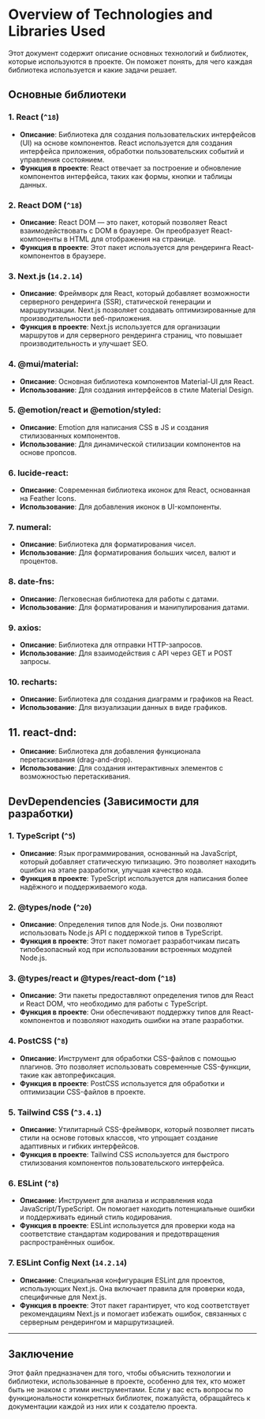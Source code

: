 # Overview of Technologies and Libraries Used

Этот документ содержит описание основных технологий и библиотек, которые используются в проекте. Он поможет понять, для чего каждая библиотека используется и какие задачи решает.

## Основные библиотеки

### 1. **React** (`^18`)
- **Описание**: Библиотека для создания пользовательских интерфейсов (UI) на основе компонентов. React используется для создания интерфейса приложения, обработки пользовательских событий и управления состоянием.
- **Функция в проекте**: React отвечает за построение и обновление компонентов интерфейса, таких как формы, кнопки и таблицы данных.

### 2. **React DOM** (`^18`)
- **Описание**: React DOM — это пакет, который позволяет React взаимодействовать с DOM в браузере. Он преобразует React-компоненты в HTML для отображения на странице.
- **Функция в проекте**: Этот пакет используется для рендеринга React-компонентов в браузере.

### 3. **Next.js** (`14.2.14`)
- **Описание**: Фреймворк для React, который добавляет возможности серверного рендеринга (SSR), статической генерации и маршрутизации. Next.js позволяет создавать оптимизированные для производительности веб-приложения.
- **Функция в проекте**: Next.js используется для организации маршрутов и для серверного рендеринга страниц, что повышает производительность и улучшает SEO.

### 4. @mui/material:
- **Описание**: Основная библиотека компонентов Material-UI для React.
- **Использование**: Для создания интерфейсов в стиле Material Design.

### 5. @emotion/react и @emotion/styled:
- **Описание**: Emotion для написания CSS в JS и создания стилизованных компонентов.
- **Использование**: Для динамической стилизации компонентов на основе пропсов.

### 6. lucide-react:
- **Описание**: Современная библиотека иконок для React, основанная на Feather Icons.
- **Использование**: Для добавления иконок в UI-компоненты.

### 7. numeral:
- **Описание**: Библиотека для форматирования чисел.
- **Использование**: Для форматирования больших чисел, валют и процентов.

### 8. date-fns:
- **Описание**: Легковесная библиотека для работы с датами.
- **Использование**: Для форматирования и манипулирования датами.

### 9. axios:
- **Описание**: Библиотека для отправки HTTP-запросов.
- **Использование**: Для взаимодействия с API через GET и POST запросы.

### 10. recharts:
- **Описание**: Библиотека для создания диаграмм и графиков на React.
- **Использование**: Для визуализации данных в виде графиков.

## 11. react-dnd:
- **Описание**: Библиотека для добавления функционала перетаскивания (drag-and-drop).
- **Использование**: Для создания интерактивных элементов с возможностью перетаскивания.


## DevDependencies (Зависимости для разработки)

### 1. **TypeScript** (`^5`)
- **Описание**: Язык программирования, основанный на JavaScript, который добавляет статическую типизацию. Это позволяет находить ошибки на этапе разработки, улучшая качество кода.
- **Функция в проекте**: TypeScript используется для написания более надёжного и поддерживаемого кода.

### 2. **@types/node** (`^20`)
- **Описание**: Определения типов для Node.js. Они позволяют использовать Node.js API с поддержкой типов в TypeScript.
- **Функция в проекте**: Этот пакет помогает разработчикам писать типобезопасный код при использовании встроенных модулей Node.js.

### 3. **@types/react** и **@types/react-dom** (`^18`)
- **Описание**: Эти пакеты предоставляют определения типов для React и React DOM, что необходимо для работы с TypeScript.
- **Функция в проекте**: Они обеспечивают поддержку типов для React-компонентов и позволяют находить ошибки на этапе разработки.

### 4. **PostCSS** (`^8`)
- **Описание**: Инструмент для обработки CSS-файлов с помощью плагинов. Это позволяет использовать современные CSS-функции, такие как автопрефиксация.
- **Функция в проекте**: PostCSS используется для обработки и оптимизации CSS-файлов в проекте.

### 5. **Tailwind CSS** (`^3.4.1`)
- **Описание**: Утилитарный CSS-фреймворк, который позволяет писать стили на основе готовых классов, что упрощает создание адаптивных и гибких интерфейсов.
- **Функция в проекте**: Tailwind CSS используется для быстрого стилизования компонентов пользовательского интерфейса.

### 6. **ESLint** (`^8`)
- **Описание**: Инструмент для анализа и исправления кода JavaScript/TypeScript. Он помогает находить потенциальные ошибки и поддерживать единый стиль кодирования.
- **Функция в проекте**: ESLint используется для проверки кода на соответствие стандартам кодирования и предотвращения распространённых ошибок.

### 7. **ESLint Config Next** (`14.2.14`)
- **Описание**: Специальная конфигурация ESLint для проектов, использующих Next.js. Она включает правила для проверки кода, специфичные для Next.js.
- **Функция в проекте**: Этот пакет гарантирует, что код соответствует рекомендациям Next.js и помогает избежать ошибок, связанных с серверным рендерингом и маршрутизацией.

---

## Заключение

Этот файл предназначен для того, чтобы объяснить технологии и библиотеки, использованные в проекте, особенно для тех, кто может быть не знаком с этими инструментами. Если у вас есть вопросы по функциональности конкретных библиотек, пожалуйста, обращайтесь к документации каждой из них или к создателю проекта.
